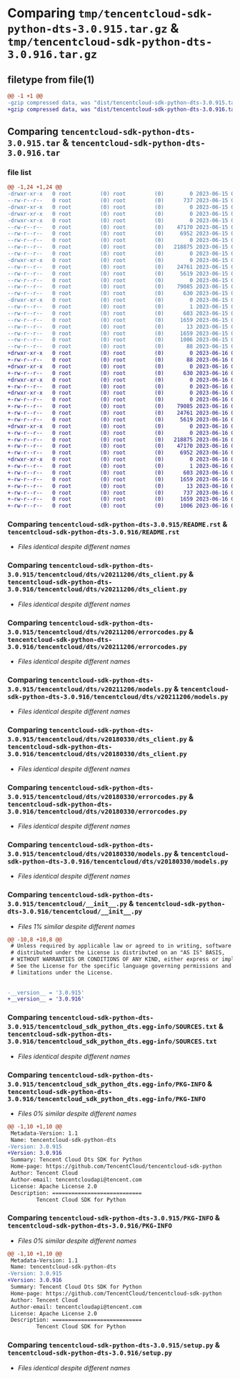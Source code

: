 # Comparing `tmp/tencentcloud-sdk-python-dts-3.0.915.tar.gz` & `tmp/tencentcloud-sdk-python-dts-3.0.916.tar.gz`

## filetype from file(1)

```diff
@@ -1 +1 @@
-gzip compressed data, was "dist/tencentcloud-sdk-python-dts-3.0.915.tar", last modified: Thu Jun 15 00:24:30 2023, max compression
+gzip compressed data, was "dist/tencentcloud-sdk-python-dts-3.0.916.tar", last modified: Fri Jun 16 00:32:59 2023, max compression
```

## Comparing `tencentcloud-sdk-python-dts-3.0.915.tar` & `tencentcloud-sdk-python-dts-3.0.916.tar`

### file list

```diff
@@ -1,24 +1,24 @@
-drwxr-xr-x   0 root         (0) root         (0)        0 2023-06-15 00:24:30.000000 tencentcloud-sdk-python-dts-3.0.915/
--rw-r--r--   0 root         (0) root         (0)      737 2023-06-15 00:24:30.000000 tencentcloud-sdk-python-dts-3.0.915/README.rst
-drwxr-xr-x   0 root         (0) root         (0)        0 2023-06-15 00:24:30.000000 tencentcloud-sdk-python-dts-3.0.915/tencentcloud/
-drwxr-xr-x   0 root         (0) root         (0)        0 2023-06-15 00:24:30.000000 tencentcloud-sdk-python-dts-3.0.915/tencentcloud/dts/
-drwxr-xr-x   0 root         (0) root         (0)        0 2023-06-15 00:24:30.000000 tencentcloud-sdk-python-dts-3.0.915/tencentcloud/dts/v20211206/
--rw-r--r--   0 root         (0) root         (0)    47170 2023-06-15 00:24:30.000000 tencentcloud-sdk-python-dts-3.0.915/tencentcloud/dts/v20211206/dts_client.py
--rw-r--r--   0 root         (0) root         (0)     6952 2023-06-15 00:24:30.000000 tencentcloud-sdk-python-dts-3.0.915/tencentcloud/dts/v20211206/errorcodes.py
--rw-r--r--   0 root         (0) root         (0)        0 2023-06-15 00:24:30.000000 tencentcloud-sdk-python-dts-3.0.915/tencentcloud/dts/v20211206/__init__.py
--rw-r--r--   0 root         (0) root         (0)   218875 2023-06-15 00:24:30.000000 tencentcloud-sdk-python-dts-3.0.915/tencentcloud/dts/v20211206/models.py
--rw-r--r--   0 root         (0) root         (0)        0 2023-06-15 00:24:30.000000 tencentcloud-sdk-python-dts-3.0.915/tencentcloud/dts/__init__.py
-drwxr-xr-x   0 root         (0) root         (0)        0 2023-06-15 00:24:30.000000 tencentcloud-sdk-python-dts-3.0.915/tencentcloud/dts/v20180330/
--rw-r--r--   0 root         (0) root         (0)    24761 2023-06-15 00:24:30.000000 tencentcloud-sdk-python-dts-3.0.915/tencentcloud/dts/v20180330/dts_client.py
--rw-r--r--   0 root         (0) root         (0)     5619 2023-06-15 00:24:30.000000 tencentcloud-sdk-python-dts-3.0.915/tencentcloud/dts/v20180330/errorcodes.py
--rw-r--r--   0 root         (0) root         (0)        0 2023-06-15 00:24:30.000000 tencentcloud-sdk-python-dts-3.0.915/tencentcloud/dts/v20180330/__init__.py
--rw-r--r--   0 root         (0) root         (0)    79085 2023-06-15 00:24:30.000000 tencentcloud-sdk-python-dts-3.0.915/tencentcloud/dts/v20180330/models.py
--rw-r--r--   0 root         (0) root         (0)      630 2023-06-15 00:24:30.000000 tencentcloud-sdk-python-dts-3.0.915/tencentcloud/__init__.py
-drwxr-xr-x   0 root         (0) root         (0)        0 2023-06-15 00:24:30.000000 tencentcloud-sdk-python-dts-3.0.915/tencentcloud_sdk_python_dts.egg-info/
--rw-r--r--   0 root         (0) root         (0)        1 2023-06-15 00:24:30.000000 tencentcloud-sdk-python-dts-3.0.915/tencentcloud_sdk_python_dts.egg-info/dependency_links.txt
--rw-r--r--   0 root         (0) root         (0)      603 2023-06-15 00:24:30.000000 tencentcloud-sdk-python-dts-3.0.915/tencentcloud_sdk_python_dts.egg-info/SOURCES.txt
--rw-r--r--   0 root         (0) root         (0)     1659 2023-06-15 00:24:30.000000 tencentcloud-sdk-python-dts-3.0.915/tencentcloud_sdk_python_dts.egg-info/PKG-INFO
--rw-r--r--   0 root         (0) root         (0)       13 2023-06-15 00:24:30.000000 tencentcloud-sdk-python-dts-3.0.915/tencentcloud_sdk_python_dts.egg-info/top_level.txt
--rw-r--r--   0 root         (0) root         (0)     1659 2023-06-15 00:24:30.000000 tencentcloud-sdk-python-dts-3.0.915/PKG-INFO
--rw-r--r--   0 root         (0) root         (0)     1006 2023-06-15 00:24:30.000000 tencentcloud-sdk-python-dts-3.0.915/setup.py
--rw-r--r--   0 root         (0) root         (0)       88 2023-06-15 00:24:30.000000 tencentcloud-sdk-python-dts-3.0.915/setup.cfg
+drwxr-xr-x   0 root         (0) root         (0)        0 2023-06-16 00:32:59.000000 tencentcloud-sdk-python-dts-3.0.916/
+-rw-r--r--   0 root         (0) root         (0)       88 2023-06-16 00:32:59.000000 tencentcloud-sdk-python-dts-3.0.916/setup.cfg
+drwxr-xr-x   0 root         (0) root         (0)        0 2023-06-16 00:32:59.000000 tencentcloud-sdk-python-dts-3.0.916/tencentcloud/
+-rw-r--r--   0 root         (0) root         (0)      630 2023-06-16 00:32:59.000000 tencentcloud-sdk-python-dts-3.0.916/tencentcloud/__init__.py
+drwxr-xr-x   0 root         (0) root         (0)        0 2023-06-16 00:32:59.000000 tencentcloud-sdk-python-dts-3.0.916/tencentcloud/dts/
+-rw-r--r--   0 root         (0) root         (0)        0 2023-06-16 00:32:59.000000 tencentcloud-sdk-python-dts-3.0.916/tencentcloud/dts/__init__.py
+drwxr-xr-x   0 root         (0) root         (0)        0 2023-06-16 00:32:59.000000 tencentcloud-sdk-python-dts-3.0.916/tencentcloud/dts/v20180330/
+-rw-r--r--   0 root         (0) root         (0)        0 2023-06-16 00:32:59.000000 tencentcloud-sdk-python-dts-3.0.916/tencentcloud/dts/v20180330/__init__.py
+-rw-r--r--   0 root         (0) root         (0)    79085 2023-06-16 00:32:59.000000 tencentcloud-sdk-python-dts-3.0.916/tencentcloud/dts/v20180330/models.py
+-rw-r--r--   0 root         (0) root         (0)    24761 2023-06-16 00:32:59.000000 tencentcloud-sdk-python-dts-3.0.916/tencentcloud/dts/v20180330/dts_client.py
+-rw-r--r--   0 root         (0) root         (0)     5619 2023-06-16 00:32:59.000000 tencentcloud-sdk-python-dts-3.0.916/tencentcloud/dts/v20180330/errorcodes.py
+drwxr-xr-x   0 root         (0) root         (0)        0 2023-06-16 00:32:59.000000 tencentcloud-sdk-python-dts-3.0.916/tencentcloud/dts/v20211206/
+-rw-r--r--   0 root         (0) root         (0)        0 2023-06-16 00:32:59.000000 tencentcloud-sdk-python-dts-3.0.916/tencentcloud/dts/v20211206/__init__.py
+-rw-r--r--   0 root         (0) root         (0)   218875 2023-06-16 00:32:59.000000 tencentcloud-sdk-python-dts-3.0.916/tencentcloud/dts/v20211206/models.py
+-rw-r--r--   0 root         (0) root         (0)    47170 2023-06-16 00:32:59.000000 tencentcloud-sdk-python-dts-3.0.916/tencentcloud/dts/v20211206/dts_client.py
+-rw-r--r--   0 root         (0) root         (0)     6952 2023-06-16 00:32:59.000000 tencentcloud-sdk-python-dts-3.0.916/tencentcloud/dts/v20211206/errorcodes.py
+drwxr-xr-x   0 root         (0) root         (0)        0 2023-06-16 00:32:59.000000 tencentcloud-sdk-python-dts-3.0.916/tencentcloud_sdk_python_dts.egg-info/
+-rw-r--r--   0 root         (0) root         (0)        1 2023-06-16 00:32:59.000000 tencentcloud-sdk-python-dts-3.0.916/tencentcloud_sdk_python_dts.egg-info/dependency_links.txt
+-rw-r--r--   0 root         (0) root         (0)      603 2023-06-16 00:32:59.000000 tencentcloud-sdk-python-dts-3.0.916/tencentcloud_sdk_python_dts.egg-info/SOURCES.txt
+-rw-r--r--   0 root         (0) root         (0)     1659 2023-06-16 00:32:59.000000 tencentcloud-sdk-python-dts-3.0.916/tencentcloud_sdk_python_dts.egg-info/PKG-INFO
+-rw-r--r--   0 root         (0) root         (0)       13 2023-06-16 00:32:59.000000 tencentcloud-sdk-python-dts-3.0.916/tencentcloud_sdk_python_dts.egg-info/top_level.txt
+-rw-r--r--   0 root         (0) root         (0)      737 2023-06-16 00:32:59.000000 tencentcloud-sdk-python-dts-3.0.916/README.rst
+-rw-r--r--   0 root         (0) root         (0)     1659 2023-06-16 00:32:59.000000 tencentcloud-sdk-python-dts-3.0.916/PKG-INFO
+-rw-r--r--   0 root         (0) root         (0)     1006 2023-06-16 00:32:59.000000 tencentcloud-sdk-python-dts-3.0.916/setup.py
```

### Comparing `tencentcloud-sdk-python-dts-3.0.915/README.rst` & `tencentcloud-sdk-python-dts-3.0.916/README.rst`

 * *Files identical despite different names*

### Comparing `tencentcloud-sdk-python-dts-3.0.915/tencentcloud/dts/v20211206/dts_client.py` & `tencentcloud-sdk-python-dts-3.0.916/tencentcloud/dts/v20211206/dts_client.py`

 * *Files identical despite different names*

### Comparing `tencentcloud-sdk-python-dts-3.0.915/tencentcloud/dts/v20211206/errorcodes.py` & `tencentcloud-sdk-python-dts-3.0.916/tencentcloud/dts/v20211206/errorcodes.py`

 * *Files identical despite different names*

### Comparing `tencentcloud-sdk-python-dts-3.0.915/tencentcloud/dts/v20211206/models.py` & `tencentcloud-sdk-python-dts-3.0.916/tencentcloud/dts/v20211206/models.py`

 * *Files identical despite different names*

### Comparing `tencentcloud-sdk-python-dts-3.0.915/tencentcloud/dts/v20180330/dts_client.py` & `tencentcloud-sdk-python-dts-3.0.916/tencentcloud/dts/v20180330/dts_client.py`

 * *Files identical despite different names*

### Comparing `tencentcloud-sdk-python-dts-3.0.915/tencentcloud/dts/v20180330/errorcodes.py` & `tencentcloud-sdk-python-dts-3.0.916/tencentcloud/dts/v20180330/errorcodes.py`

 * *Files identical despite different names*

### Comparing `tencentcloud-sdk-python-dts-3.0.915/tencentcloud/dts/v20180330/models.py` & `tencentcloud-sdk-python-dts-3.0.916/tencentcloud/dts/v20180330/models.py`

 * *Files identical despite different names*

### Comparing `tencentcloud-sdk-python-dts-3.0.915/tencentcloud/__init__.py` & `tencentcloud-sdk-python-dts-3.0.916/tencentcloud/__init__.py`

 * *Files 1% similar despite different names*

```diff
@@ -10,8 +10,8 @@
 # Unless required by applicable law or agreed to in writing, software
 # distributed under the License is distributed on an "AS IS" BASIS,
 # WITHOUT WARRANTIES OR CONDITIONS OF ANY KIND, either express or implied.
 # See the License for the specific language governing permissions and
 # limitations under the License.
 
 
-__version__ = '3.0.915'
+__version__ = '3.0.916'
```

### Comparing `tencentcloud-sdk-python-dts-3.0.915/tencentcloud_sdk_python_dts.egg-info/SOURCES.txt` & `tencentcloud-sdk-python-dts-3.0.916/tencentcloud_sdk_python_dts.egg-info/SOURCES.txt`

 * *Files identical despite different names*

### Comparing `tencentcloud-sdk-python-dts-3.0.915/tencentcloud_sdk_python_dts.egg-info/PKG-INFO` & `tencentcloud-sdk-python-dts-3.0.916/tencentcloud_sdk_python_dts.egg-info/PKG-INFO`

 * *Files 0% similar despite different names*

```diff
@@ -1,10 +1,10 @@
 Metadata-Version: 1.1
 Name: tencentcloud-sdk-python-dts
-Version: 3.0.915
+Version: 3.0.916
 Summary: Tencent Cloud Dts SDK for Python
 Home-page: https://github.com/TencentCloud/tencentcloud-sdk-python
 Author: Tencent Cloud
 Author-email: tencentcloudapi@tencent.com
 License: Apache License 2.0
 Description: ============================
         Tencent Cloud SDK for Python
```

### Comparing `tencentcloud-sdk-python-dts-3.0.915/PKG-INFO` & `tencentcloud-sdk-python-dts-3.0.916/PKG-INFO`

 * *Files 0% similar despite different names*

```diff
@@ -1,10 +1,10 @@
 Metadata-Version: 1.1
 Name: tencentcloud-sdk-python-dts
-Version: 3.0.915
+Version: 3.0.916
 Summary: Tencent Cloud Dts SDK for Python
 Home-page: https://github.com/TencentCloud/tencentcloud-sdk-python
 Author: Tencent Cloud
 Author-email: tencentcloudapi@tencent.com
 License: Apache License 2.0
 Description: ============================
         Tencent Cloud SDK for Python
```

### Comparing `tencentcloud-sdk-python-dts-3.0.915/setup.py` & `tencentcloud-sdk-python-dts-3.0.916/setup.py`

 * *Files identical despite different names*


